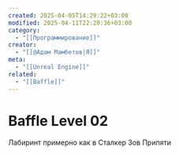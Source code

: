 ```yaml
---
created: 2025-04-05T14:29:22+03:00
modified: 2025-04-11T22:20:36+03:00
category:
  - "[[Программирование]]"
creator:
  - "[[@Адам Мамбетов|Я]]"
meta:
  - "[[Unreal Engine]]"
related:
  - "[[Baffle]]"
---
```


# Baffle Level 02
Лабиринт примерно как в Сталкер Зов Припяти